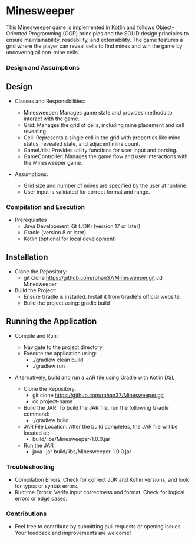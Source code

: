 # Minesweeper
This Minesweeper game is implemented in Kotlin and follows Object-Oriented Programming (OOP) principles and the SOLID design principles to ensure maintainability, readability, and extensibility. The game features a grid where the player can reveal cells to find mines and win the game by uncovering all non-mine cells.

### Design and Assumptions ###

## Design ##
* Classes and Responsibilities:
  * Minesweeper: Manages game state and provides methods to interact with the game.
  * Grid: Manages the grid of cells, including mine placement and cell revealing.
  * Cell: Represents a single cell in the grid with properties like mine status, revealed state, and adjacent mine count.
  * GameUtils: Provides utility functions for user input and parsing.
  * GameController: Manages the game flow and user interactions with the Minesweeper game.
  
* Assumptions:
  * Grid size and number of mines are specified by the user at runtime.
  * User input is validated for correct format and range.


### Compilation and Execution ###

* Prerequisites
  * Java Development Kit (JDK) (version 17 or later)
  * Gradle (version 8 or later)
  * Kotlin (optional for local development)

## Installation ##

 * Clone the Repository:
    * git clone https://github.com/rohan37/Minesweeper.git
      cd Minesweeper
 * Build the Project:
    *  Ensure Gradle is installed. Install it from Gradle's official website.
    *   Build the project using:
        gradle build

## Running the Application ##
  * Compile and Run:
    * Navigate to the project directory.
    * Execute the application using: 
      * ./gradlew clean build
      * ./gradlew run
      
  * Alternatively, build and run a JAR file using Gradle with Kotlin DSL
    * Clone the Repository:
      * git clone https://github.com/rohan37/Minesweeper.git
      * cd project-name
    * Build the JAR: To build the JAR file, run the following Gradle command:
      * ./gradlew build
    * JAR File Location: After the build completes, the JAR file will be located at:
      * build/libs/Minesweeper-1.0.0.jar
    * Run the JAR
      * java -jar build/libs/Minesweeper-1.0.0.jar

### Troubleshooting ###
 * Compilation Errors: Check for correct JDK and Kotlin versions, and look for typos or syntax errors.
 * Runtime Errors: Verify input correctness and format. Check for logical errors or edge cases.

### Contributions ###
 * Feel free to contribute by submitting pull requests or opening issues. Your feedback and improvements are welcome!

